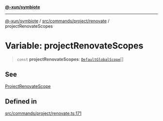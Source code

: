 [**@-xun/symbiote**](../../../../../README.md)

***

[@-xun/symbiote](../../../../../README.md) / [src/commands/project/renovate](../README.md) / projectRenovateScopes

# Variable: projectRenovateScopes

> `const` **projectRenovateScopes**: [`DefaultGlobalScope`](../../../../configure/enumerations/DefaultGlobalScope.md)[]

## See

[ProjectRenovateScope](../../../../configure/enumerations/DefaultGlobalScope.md)

## Defined in

[src/commands/project/renovate.ts:171](https://github.com/Xunnamius/symbiote/blob/c062d7c5dc980668c9246eeeaf1aa96da42e4471/src/commands/project/renovate.ts#L171)
